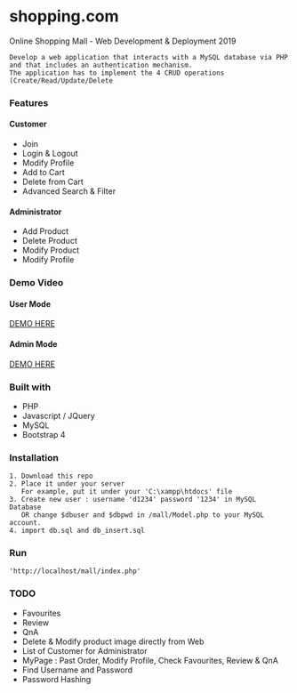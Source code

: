 # shopping.com
Online Shopping Mall - Web Development &amp; Deployment 2019

```
Develop a web application that interacts with a MySQL database via PHP and that includes an authentication mechanism. 
The application has to implement the 4 CRUD operations (Create/Read/Update/Delete
```
### Features
#### Customer
- Join
- Login & Logout
- Modify Profile
- Add to Cart
- Delete from Cart
- Advanced Search & Filter

#### Administrator
- Add Product
- Delete Product
- Modify Product
- Modify Profile

### Demo Video
#### User Mode
[DEMO HERE](https://youtu.be/NEpenSujHwM)

#### Admin Mode
[DEMO HERE](https://youtu.be/EZRetdAnPOI)

### Built with
- PHP
- Javascript / JQuery
- MySQL
- Bootstrap 4

### Installation
```
1. Download this repo
2. Place it under your server
   For example, put it under your 'C:\xampp\htdocs' file 
3. Create new user : username 'd1234' password '1234' in MySQL Database 
   OR change $dbuser and $dbpwd in /mall/Model.php to your MySQL account.
4. import db.sql and db_insert.sql
```

### Run
```
'http://localhost/mall/index.php'
```

### TODO
- Favourites
- Review
- QnA
- Delete & Modify product image directly from Web
- List of Customer for Administrator
- MyPage : Past Order, Modify Profile, Check Favourites, Review & QnA
- Find Username and Password
- Password Hashing